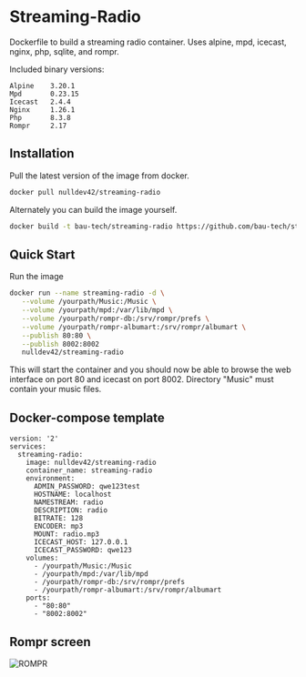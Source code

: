 # Streaming-Radio

Dockerfile to build a streaming radio container.  Uses alpine, mpd, icecast, nginx, php, sqlite, and rompr.

Included binary versions:

```text
Alpine    3.20.1
Mpd       0.23.15
Icecast   2.4.4
Nginx     1.26.1
Php       8.3.8
Rompr     2.17
```

## Installation

Pull the latest version of the image from docker.

```bash
docker pull nulldev42/streaming-radio
```

Alternately you can build the image yourself.

```bash
docker build -t bau-tech/streaming-radio https://github.com/bau-tech/streaming-radio.git
```

## Quick Start

Run the image

```bash
docker run --name streaming-radio -d \
   --volume /yourpath/Music:/Music \
   --volume /yourpath/mpd:/var/lib/mpd \
   --volume /yourpath/rompr-db:/srv/rompr/prefs \
   --volume /yourpath/rompr-albumart:/srv/rompr/albumart \
   --publish 80:80 \
   --publish 8002:8002
   nulldev42/streaming-radio
```

This will start the container and you should now be able to browse the web interface on port 80 and icecast on port 8002.
Directory "Music" must contain your music files.

## Docker-compose template

```docker-compose
version: '2'
services:
  streaming-radio:
    image: nulldev42/streaming-radio
    container_name: streaming-radio
    environment:
      ADMIN_PASSWORD: qwe123test
      HOSTNAME: localhost
      NAMESTREAM: radio
      DESCRIPTION: radio
      BITRATE: 128
      ENCODER: mp3
      MOUNT: radio.mp3
      ICECAST_HOST: 127.0.0.1
      ICECAST_PASSWORD: qwe123
    volumes:
      - /yourpath/Music:/Music
      - /yourpath/mpd:/var/lib/mpd
      - /yourpath/rompr-db:/srv/rompr/prefs
      - /yourpath/rompr-albumart:/srv/rompr/albumart
    ports:
      - "80:80"
      - "8002:8002"
```

## Rompr screen

![ROMPR](https://fatg3erman.github.io/RompR/images/desktopskin.png)
